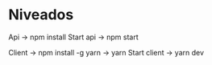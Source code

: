 # Niveados
Api -> npm install
Start api -> npm start

Client -> npm install -g yarn
       -> yarn 
Start client -> yarn dev